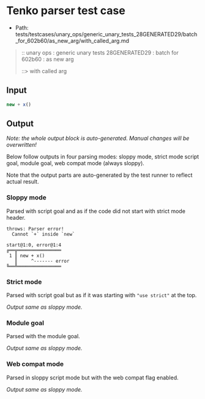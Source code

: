 # Tenko parser test case

- Path: tests/testcases/unary_ops/generic_unary_tests_28GENERATED29/batch_for_602b60/as_new_arg/with_called_arg.md

> :: unary ops : generic unary tests 28GENERATED29 : batch for 602b60 : as new arg
>
> ::> with called arg

## Input

`````js
new + x()
`````

## Output

_Note: the whole output block is auto-generated. Manual changes will be overwritten!_

Below follow outputs in four parsing modes: sloppy mode, strict mode script goal, module goal, web compat mode (always sloppy).

Note that the output parts are auto-generated by the test runner to reflect actual result.

### Sloppy mode

Parsed with script goal and as if the code did not start with strict mode header.

`````
throws: Parser error!
  Cannot `+` inside `new`

start@1:0, error@1:4
╔══╦════════════════
 1 ║ new + x()
   ║     ^------- error
╚══╩════════════════

`````

### Strict mode

Parsed with script goal but as if it was starting with `"use strict"` at the top.

_Output same as sloppy mode._

### Module goal

Parsed with the module goal.

_Output same as sloppy mode._

### Web compat mode

Parsed in sloppy script mode but with the web compat flag enabled.

_Output same as sloppy mode._
